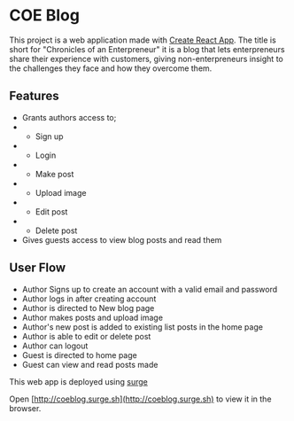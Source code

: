 # COE Blog

This project is a web application made with [Create React App](https://facebook.github.io/create-react-app/docs/getting-started).  The title is short for "Chronicles of an Enterpreneur" it is a blog that lets enterpreneurs share their experience with customers, giving non-enterpreneurs insight to the challenges they face and how they overcome them.

## Features

- Grants authors access to;
- - Sign up
- - Login
- - Make post 
- - Upload image
- - Edit post 
- - Delete post
- Gives guests access to view blog posts and read them

## User Flow
- Author Signs up to create an account with a valid email and password
- Author logs in after creating account 
- Author is directed to New blog page
- Author makes posts and upload image
- Author's new post is added to existing list posts in the home page
- Author is able to edit or delete post 
- Author can logout 
- Guest is directed to home page
- Guest can view and read posts made

This web app is deployed using [surge](https://surge.sh/)

Open [http://coeblog.surge.sh](http://coeblog.surge.sh) to view it in the browser.

